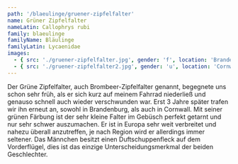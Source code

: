 ```yaml
---
path: '/blaeulinge/gruener-zipfelfalter'
name: Grüner Zipfelfalter
nameLatin: Callophrys rubi
family: blaeulinge
familyName: Bläulinge
familyLatin: Lycaenidae
images:
  - { src: './gruener-zipfelfalter.jpg', gender: 'f', location: 'Brandenburg, Heinrichsfelde', author: Karsten, date: '2019-04-24' }
  - { src: './gruener-zipfelfalter2.jpg', gender: 'u', location: 'Cornwall, Boscastle', author: Georg, date: '2016-06-17' }
---
```


Der Grüne Zipfelfalter, auch Brombeer-Zipfelfalter genannt, begegnete uns schon sehr früh, als er sich kurz auf meinem Fahrrad niederließ und genauso schnell auch wieder verschwunden war. Erst 3 Jahre später trafen wir ihn erneut an, sowohl in Brandenburg, als auch in Cornwall. Mit seiner grünen Färbung ist der sehr kleine Falter im Gebüsch perfekt getarnt und nur sehr schwer auszumachen. Er ist in Europa sehr weit verbreitet und nahezu überall anzutreffen, je nach Region wird er allerdings immer seltener. Das Männchen besitzt einen Duftschuppenfleck auf dem Vorderflügel, dies ist das einzige Unterscheidungsmerkmal der beiden Geschlechter.
